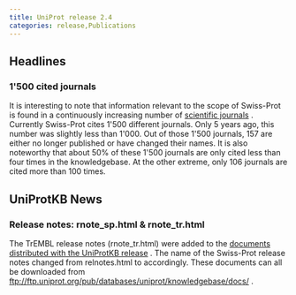 ```yaml
---
title: UniProt release 2.4
categories: release,Publications
---
```


## Headlines

### 1'500 cited journals

It is interesting to note that information relevant to the scope of Swiss-Prot is found in a continuously increasing number of [scientific journals](http://www.uniprot.org/docs/jourlist) . Currently Swiss-Prot cites 1'500 different journals. Only 5 years ago, this number was slightly less than 1'000. Out of those 1'500 journals, 157 are either no longer published or have changed their names. It is also noteworthy that about 50% of these 1'500 journals are only cited less than four times in the knowledgebase. At the other extreme, only 106 journals are cited more than 100 times.

## UniProtKB News

### Release notes: rnote\_sp.html & rnote\_tr.html

The TrEMBL release notes (rnote\_tr.html) were added to the [documents distributed with the UniProtKB release](http://www.uniprot.org/docs) . The name of the Swiss-Prot release notes changed from relnotes.html to accordingly. These documents can all be downloaded from <ftp://ftp.uniprot.org/pub/databases/uniprot/knowledgebase/docs/> .
